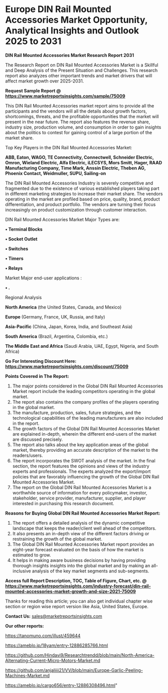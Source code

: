  # Europe DIN Rail Mounted Accessories Market Opportunity, Analytical Insights and Outlook 2025 to 2031

<strong>DIN Rail Mounted Accessories Market Research Report 2031</strong>

The Research Report on DIN Rail Mounted Accessories Market is a Skillful and Deep Analysis of the Present Situation and Challenges. This research report also analyzes other important trends and market drivers that will affect market growth over 2025-2031.

<strong>Request Sample Report @ <a href=https://www.marketreportsinsights.com/sample/75009>https://www.marketreportsinsights.com/sample/75009</a></strong>

This DIN Rail Mounted Accessories market report aims to provide all the participants and the vendors will all the details about growth factors, shortcomings, threats, and the profitable opportunities that the market will present in the near future. The report also features the revenue share, industry size, production volume, and consumption in order to gain insights about the politics to contest for gaining control of a large portion of the market share.

Top Key Players in the DIN Rail Mounted Accessories Market:

<strong>ABB, Eaton, WAGO, TE Connectivity, Connectwell, Schneider Electric, Omron, Wieland Electric, Alfa Electric, iLECSYS, Mors Smitt, Hager, RAAD Manufacturing Company, Time Mark, Anssin Electric, Theben AG, Phoenix Contact, Weidmuller, SUPU, Sailing-on</strong>

The DIN Rail Mounted Accessories Industry is severely competitive and fragmented due to the existence of various established players taking part in different marketing strategies to increase their market share. The vendors operating in the market are profiled based on price, quality, brand, product differentiation, and product portfolio. The vendors are turning their focus increasingly on product customization through customer interaction.

DIN Rail Mounted Accessories Market Major Types are:

<strong>• Terminal Blocks

• Socket Outlet

• Switches

• Timers

• Relays</strong>

Market Major end-user applications :

<strong>• .</strong>

Regional Analysis

</u><strong><b>North America</b></strong> (the United States, Canada, and Mexico)

<strong><b>Europe </b></strong>(Germany, France, UK, Russia, and Italy)

<strong><b>Asia-Pacific</b></strong> (China, Japan, Korea, India, and Southeast Asia)

<strong><b>South America</b></strong> (Brazil, Argentina, Colombia, etc.)

<strong><b>The Middle East and Africa</b></strong> (Saudi Arabia, UAE, Egypt, Nigeria, and South Africa)

<strong>Go For Interesting Discount Here: <a href=https://www.marketreportsinsights.com/discount/75009>https://www.marketreportsinsights.com/discount/75009</a></strong>

<strong>Points Covered in The Report:</strong>
<ol>
  <li>The major points considered in the Global DIN Rail Mounted Accessories Market report include the leading competitors operating in the global market.</li>
  <li>The report also contains the company profiles of the players operating in the global market.</li>
  <li>The manufacture, production, sales, future strategies, and the technological capabilities of the leading manufacturers are also included in the report.</li>
  <li>The growth factors of the Global DIN Rail Mounted Accessories Market are explained in-depth, wherein the different end-users of the market are discussed precisely.</li>
  <li>The report also talks about the key application areas of the global market, thereby providing an accurate description of the market to the readers/users.</li>
  <li>The report incorporates the SWOT analysis of the market. In the final section, the report features the opinions and views of the industry experts and professionals. The experts analyzed the export/import policies that are favorably influencing the growth of the Global DIN Rail Mounted Accessories Market.</li>
  <li>The report on the Global DIN Rail Mounted Accessories Market is a worthwhile source of information for every policymaker, investor, stakeholder, service provider, manufacturer, supplier, and player interested in purchasing this research document.</li>
</ol>
<strong>Reasons for Buying Global DIN Rail Mounted Accessories Market Report:</strong>

<ol>
  <li>The report offers a detailed analysis of the dynamic competitive landscape that keeps the reader/client well ahead of the competitors.</li>
  <li>It also presents an in-depth view of the different factors driving or restraining the growth of the global market.</li>
  <li>The Global DIN Rail Mounted Accessories Market report provides an eight-year forecast evaluated on the basis of how the market is estimated to grow.</li>
  <li>It helps in making aware business decisions by having providing thorough insights insights into the global market and by making an all-inclusive analysis of the key market segments and sub-segments.</li>
</ol>
<strong>Access full Report Description, TOC, Table of Figure, Chart, etc. @ <a href=https://www.marketreportsinsights.com/industry-forecast/din-rail-mounted-accessories-market-growth-and-size-2021-75009>https://www.marketreportsinsights.com/industry-forecast/din-rail-mounted-accessories-market-growth-and-size-2021-75009</a></strong>


Thanks for reading this article; you can also get individual chapter wise section or region wise report version like Asia, United States, Europe.

<strong>Contact Us:</strong>
sales@marketreportsinsights.com

<strong>Our other reports:</strong>

<a href=https://tanomuno.com/illust/459644>https://tanomuno.com/illust/459644</a>

<a href=https://ameblo.jp/18yam/entry-12886285766.html>https://ameblo.jp/18yam/entry-12886285766.html</a>

<a href=https://github.com/Hindavi9/Researchtrendd/blob/main/North-America-Alternating-Current-Micro-Motors-Market.md>https://github.com/Hindavi9/Researchtrendd/blob/main/North-America-Alternating-Current-Micro-Motors-Market.md</a>

<a href=https://github.com/anjaliiii21/VV/blob/main/Europe-Garlic-Peeling-Machines-Market.md>https://github.com/anjaliiii21/VV/blob/main/Europe-Garlic-Peeling-Machines-Market.md</a>

<a href=https://ameblo.jp/cargo656/entry-12886308496.html>https://ameblo.jp/cargo656/entry-12886308496.html</a>"
